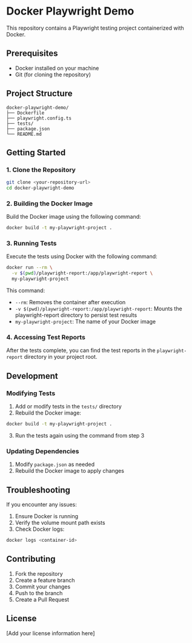 # Docker Playwright Demo

This repository contains a Playwright testing project containerized with Docker.

## Prerequisites

- Docker installed on your machine
- Git (for cloning the repository)

## Project Structure

```
docker-playwright-demo/
├── Dockerfile
├── playwright.config.ts
├── tests/
├── package.json
└── README.md
```

## Getting Started

### 1. Clone the Repository

```bash
git clone <your-repository-url>
cd docker-playwright-demo
```

### 2. Building the Docker Image

Build the Docker image using the following command:

```bash
docker build -t my-playwright-project .
```

### 3. Running Tests

Execute the tests using Docker with the following command:

```bash
docker run --rm \
  -v $(pwd)/playwright-report:/app/playwright-report \
  my-playwright-project
```

This command:
- `--rm`: Removes the container after execution
- `-v $(pwd)/playwright-report:/app/playwright-report`: Mounts the playwright-report directory to persist test results
- `my-playwright-project`: The name of your Docker image

### 4. Accessing Test Reports

After the tests complete, you can find the test reports in the `playwright-report` directory in your project root.

## Development

### Modifying Tests

1. Add or modify tests in the `tests/` directory
2. Rebuild the Docker image:
```bash
docker build -t my-playwright-project .
```
3. Run the tests again using the command from step 3

### Updating Dependencies

1. Modify `package.json` as needed
2. Rebuild the Docker image to apply changes

## Troubleshooting

If you encounter any issues:

1. Ensure Docker is running
2. Verify the volume mount path exists
3. Check Docker logs:
```bash
docker logs <container-id>
```

## Contributing

1. Fork the repository
2. Create a feature branch
3. Commit your changes
4. Push to the branch
5. Create a Pull Request

## License

[Add your license information here]
